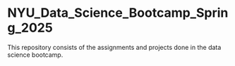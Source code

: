 # NYU_Data_Science_Bootcamp_Spring_2025
This repository consists of the assignments and projects done in the data science bootcamp.
